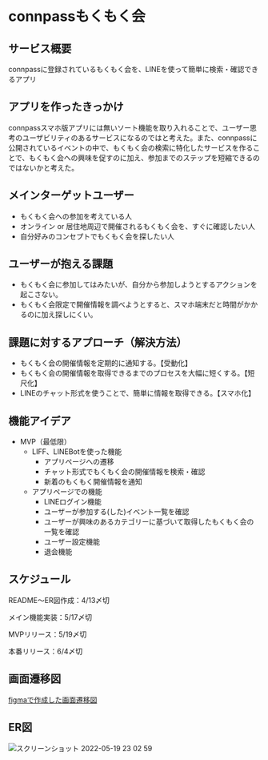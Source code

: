 # connpassもくもく会

## サービス概要
connpassに登録されているもくもく会を、LINEを使って簡単に検索・確認できるアプリ

## アプリを作ったきっかけ
connpassスマホ版アプリには無いソート機能を取り入れることで、ユーザー思考のユーザビリティのあるサービスになるのではと考えた。また、connpassに公開されているイベントの中で、もくもく会の検索に特化したサービスを作ることで、もくもく会への興味を促すのに加え、参加までのステップを短縮できるのではないかと考えた。

## メインターゲットユーザー
- もくもく会への参加を考えている人
- オンライン or 居住地周辺で開催されるもくもく会を、すぐに確認したい人
- 自分好みのコンセプトでもくもく会を探したい人

## ユーザーが抱える課題
- もくもく会に参加してはみたいが、自分から参加しようとするアクションを起こさない。
- もくもく会限定で開催情報を調べようとすると、スマホ端末だと時間がかかるのに加え探しにくい。

## 課題に対するアプローチ（解決方法）
- もくもく会の開催情報を定期的に通知する。【受動化】
- もくもく会の開催情報を取得できるまでのプロセスを大幅に短くする。【短尺化】
- LINEのチャット形式を使うことで、簡単に情報を取得できる。【スマホ化】

## 機能アイデア
- MVP（最低限）
  - LIFF、LINEBotを使った機能
    - アプリページへの遷移
    - チャット形式でもくもく会の開催情報を検索・確認
    - 新着のもくもく開催情報を通知
  - アプリページでの機能
    - LINEログイン機能
    - ユーザーが参加する(した)イベント一覧を確認
    - ユーザーが興味のあるカテゴリーに基づいて取得したもくもく会の一覧を確認
    - ユーザー設定機能
    - 退会機能

## スケジュール
README〜ER図作成：4/13〆切

メイン機能実装：5/17〆切

MVPリリース：5/19〆切

本番リリース：6/4〆切

## 画面遷移図
[figmaで作成した画面遷移図](https://www.figma.com/file/MfHpZqlRobeZI5lAt9GMrr/%E7%94%BB%E9%9D%A2%E9%81%B7%E7%A7%BB%E5%9B%B3)

## ER図
![スクリーンショット 2022-05-19 23 02 59](https://user-images.githubusercontent.com/81758321/169312304-0bd4118f-27d7-4e8a-8b04-28d91ec1fa11.png)
